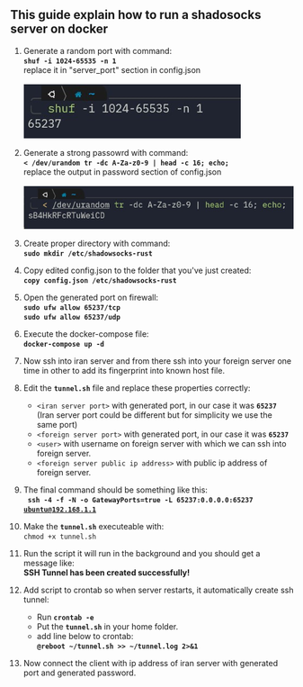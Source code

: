 # <h2> This guide explain how to run a shadosocks server on docker </h2>

1. Generate a random port with command:<br /><strong> `shuf -i 1024-65535 -n 1` <br /></strong> replace it in "server_port" section in config.json<br />
   <br /> ![](images/port.jpg)
2. Generate a strong passowrd with command: <br /><strong>`< /dev/urandom tr -dc A-Za-z0-9 | head -c 16; echo;`<br /></strong> replace the output in password section of config.json <br /> <br />
   ![](images/password.jpg)
3. Create proper directory with command:<br /> <strong>`sudo mkdir /etc/shadowsocks-rust`</strong>

4. Copy edited config.json to the folder that you've just created: <br /><strong> `copy config.json /etc/shadowsocks-rust`</strong>

5. Open the generated port on firewall: <br /> <strong>`sudo ufw allow 65237/tcp` <br /> `sudo ufw allow 65237/udp`</strong>

6. Execute the docker-compose file:<br /> <strong>`docker-compose up -d`</strong>

7. Now ssh into iran server and from there ssh into your foreign server one time in other to add its fingerprint into known host file.

8. Edit the <strong><code>tunnel.sh</code></strong> file and replace these properties correctly:<br />

   - `<iran server port>` with generated port, in our case it was <strong>`65237`</strong> (Iran server port could be different but for simplicity we use the same port)
   - `<foreign server port>` with generated port, in our case it was <strong>`65237`</strong>
   - `<user>` with username on foreign server with which we can ssh into foreign server.
   - `<foreign server public ip address>` with public ip address of foreign server.

9. The final command should be something like this: <br /> <code><strong> ssh -4 -f -N -o GatewayPorts=true -L 65237:0.0.0.0:65237 ubuntu@192.168.1.1</code></strong>

10. Make the <strong><code>tunnel.sh</code></strong> executeable with:<br /> `chmod +x tunnel.sh`

11. Run the script it will run in the background and you should get a message like:<br /><strong>SSH Tunnel has been created successfully!</strong>

12. Add script to crontab so when server restarts, it automatically create ssh tunnel:

    - Run <strong>`crontab -e`</strong>
    - Put the <strong>`tunnel.sh`</strong> in your home folder.
    - add line below to crontab:<br /><strong> `@reboot ~/tunnel.sh >> ~/tunnel.log 2>&1`</strong>

13. Now connect the client with ip address of iran server with generated port and generated password.
